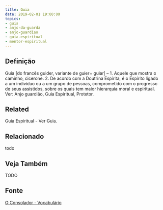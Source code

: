 ```yaml
---
title: Guia
date: 2019-02-01 19:00:00
topics:
- guia
- anjo-da-guarda
- anjo-guardiao
- guia-espiritual
- mentor-espiritual
---
```


## Definição
Guia [do francês guider, variante de guier= guiar] – 1. Aquele que mostra o
caminho, cicerone. 2. De acordo com a Doutrina Espírita, é o Espírito ligado a
um indivíduo ou a um grupo de pessoas, comprometido com o progresso de seus
assistidos, sobre os quais tem maior hierarquia moral e espiritual. Ver: Anjo
guardião, Guia Espiritual, Protetor.

## Related
Guia Espiritual - Ver Guia.

## Relacionado
todo

## Veja Também
TODO

## Fonte
[O Consolador - Vocabulário](http://www.oconsolador.com.br/linkfixo/vocabulario/principal.html)


